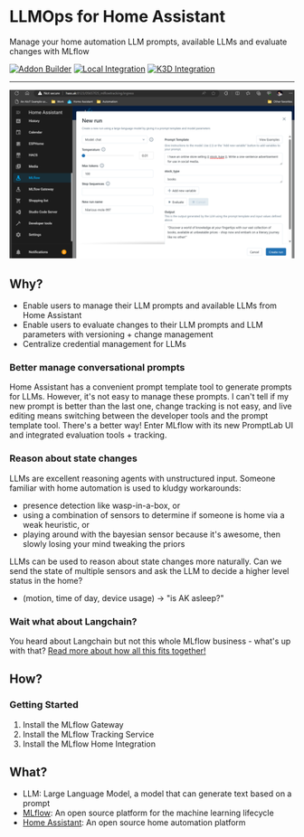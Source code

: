 # LLMOps for Home Assistant

Manage your home automation LLM prompts, available LLMs and evaluate changes with MLflow

[![Addon Builder](https://github.com/akshaya-a/mindctrl/actions/workflows/addon-builder.yaml/badge.svg)](https://github.com/akshaya-a/mindctrl/actions/workflows/addon-builder.yaml)
[![Local Integration](https://github.com/akshaya-a/mindctrl/actions/workflows/integration.yaml/badge.svg)](https://github.com/akshaya-a/mindctrl/actions/workflows/integration.yaml)
[![K3D Integration](https://github.com/akshaya-a/mindctrl/actions/workflows/integration-k3d.yaml/badge.svg)](https://github.com/akshaya-a/mindctrl/actions/workflows/integration-k3d.yaml)

---

![promptlab](assets/mlflowhass-promptlab.png)

## Why?

- Enable users to manage their LLM prompts and available LLMs from Home Assistant
- Enable users to evaluate changes to their LLM prompts and LLM parameters with versioning + change management
- Centralize credential management for LLMs

### Better manage conversational prompts

Home Assistant has a convenient prompt template tool to generate prompts for LLMs. However, it's not easy to manage these prompts. I can't tell if my new prompt is better than the last one, change tracking is not easy, and live editing means switching between the developer tools and the prompt template tool. There's a better way! Enter MLflow with its new PromptLab UI and integrated evaluation tools + tracking.

### Reason about state changes

LLMs are excellent reasoning agents with unstructured input. Someone familiar with home automation is used to kludgy workarounds:

- presence detection like wasp-in-a-box, or
- using a combination of sensors to determine if someone is home via a weak heuristic, or
- playing around with the bayesian sensor because it's awesome, then slowly losing your mind tweaking the priors

LLMs can be used to reason about state changes more naturally. Can we send the state of multiple sensors and ask the LLM to decide a higher level status in the home?

- (motion, time of day, device usage) -> "is AK asleep?"

### Wait what about Langchain?

You heard about Langchain but not this whole MLflow business - what's up with that? [Read more about how all this fits together!](/docs/prompt-techniques.md)

## How?

### Getting Started

1. Install the MLflow Gateway
2. Install the MLflow Tracking Service
3. Install the MLflow Home Integration

## What?

- LLM: Large Language Model, a model that can generate text based on a prompt
- [MLflow](https://mlflow.org/): An open source platform for the machine learning lifecycle
- [Home Assistant](https://www.home-assistant.io/): An open source home automation platform
